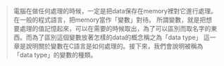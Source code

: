 > 電腦在做任何處理的時候，一定是把data保存在memory裡對它進行處理。在一般的程式語言，把memory當作「變數」對待。
> 所謂變數，就是把想要處理的值記憶起來，可以在需要的時候取出，為了可以區別而取名字的東西。而為了區別這個變數放著怎樣的data的概念稱之為「data type」
> 這一章是說明關於變數在C語言是如何處理的。接下來，我們會說明被稱為「data type」的變數的種類。